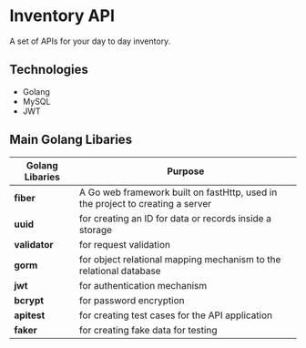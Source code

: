 # Inventory API

A set of APIs for your day to day inventory.

## Technologies
- Golang
- MySQL
- JWT

## Main Golang Libaries

| Golang Libaries | Purpose                                                                        |
|-----------------|--------------------------------------------------------------------------------|
| **fiber**       | A Go web framework built on fastHttp, used in the project to creating a server |
| **uuid**        | for creating an ID for data or records inside a storage                        |
| **validator**   | for request validation                                                         |
| **gorm**        | for object relational mapping mechanism to the relational database             |
| **jwt**         | for authentication mechanism                                                   |
| **bcrypt**      | for password encryption                                                        |
| **apitest**     | for creating test cases for the API application                                |
| **faker**       | for creating fake data for testing                                             |
